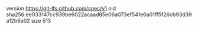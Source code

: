 version https://git-lfs.github.com/spec/v1
oid sha256:ee033147cc939be6022acaad85e06a073ef541e6a01ff5f26cb93d39a12b6a02
size 513
